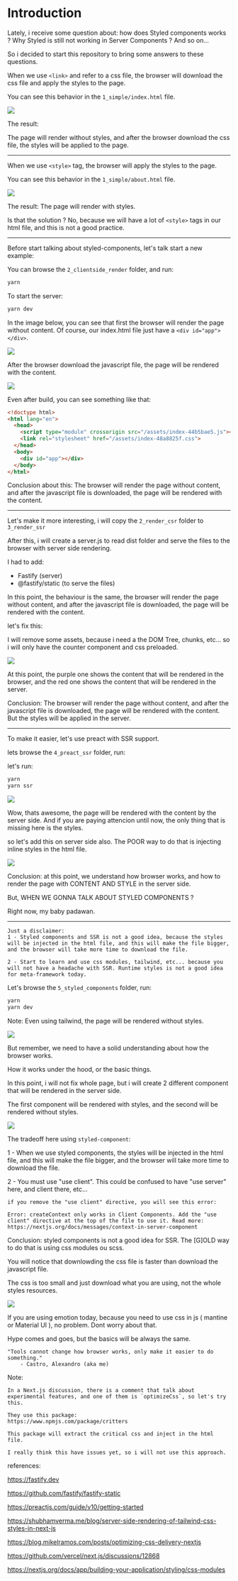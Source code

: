 # Introduction

Lately, i receive some question about: how does Styled components works ? Why Styled is still not working in Server Components ? And so on...

So i decided to start this repository to bring some answers to these questions.

When we use `<link>` and refer to a css file, the browser will download the css file and apply the styles to the page.

You can see this behavior in the `1_simple/index.html` file.

<img src="./.github/1.webp" />

The result: 

The page will render without styles, and after the browser download the css file, the styles will be applied to the page.

----

When we use `<style>` tag, the browser will apply the styles to the page.

You can see this behavior in the `1_simple/about.html` file.

<img src="./.github/2.webp" />

The result:
The page will render with styles.

Is that the solution ? No, because we will have a lot of `<style>` tags in our html file, and this is not a good practice.

----

Before start talking about styled-components, let's talk start a new example:

You can browse the `2_clientside_render` folder, and run:

```bash
yarn
``` 

To start the server:

```bash
yarn dev
```

In the image below, you can see that first the browser will render the page without content.
Of course, our index.html file just have a `<div id="app"></div>`.

<img src="./.github/3.webp" />

After the browser download the javascript file, the page will be rendered with the content.

<img src="./.github/4.webp" />

Even after build, you can see something like that:

```html
<!doctype html>
<html lang="en">
  <head>
    <script type="module" crossorigin src="/assets/index-44b5bae5.js"></script>
    <link rel="stylesheet" href="/assets/index-48a8825f.css">
  </head>
  <body>
    <div id="app"></div>
  </body>
</html>
```

Conclusion about this: The browser will render the page without content, and after the javascript file is downloaded, the page will be rendered with the content.


----

Let's make it more interesting, i will copy the `2_render_csr` folder to `3_render_ssr`

After this, i will create a server.js to read dist folder and serve the files to the browser with server side rendering.

I had to add:

- Fastify (server)
- @fastify/static (to serve the files)

In this point, the behaviour is the same, the browser will render the page without content, and after the javascript file is downloaded, the page will be rendered with the content.

let's fix this:

I will remove some assets, because i need a the DOM Tree, chunks, etc... so i will only have the counter component and css preloaded.

<img src="./.github/5.webp" />

At this point, the purple one shows the content that will be rendered in the browser, and the red one shows the content that will be rendered in the server.

Conclusion: The browser will render the page without content, and after the javascript file is downloaded, the page will be rendered with the content. But the styles will be applied in the server.

---------

To make it easier, let's use preact with SSR support.

lets browse the `4_preact_ssr` folder, run:

let's run:

```bash
yarn
yarn ssr
```

<img src="./.github/6.webp" />

Wow, thats awesome, the page will be rendered with the content by the server side. And if you are paying attencion until now, the only thing that is missing here is the styles.

so let's add this on server side also. The POOR way to do that is injecting inline styles in the html file.

<img src="./.github/7.webp" />

Conclusion: at this point, we understand how browser works, and how to render the page with CONTENT AND STYLE in the server side.

But, WHEN WE GONNA TALK ABOUT STYLED COMPONENTS ?

Right now, my baby padawan.

---

``````
Just a disclaimer:
1 - Styled components and SSR is not a good idea, because the styles will be injected in the html file, and this will make the file bigger, and the browser will take more time to download the file.

2 - Start to learn and use css modules, tailwind, etc... because you will not have a headache with SSR. Runtime styles is not a good idea for meta-framework today.
``````

Let's browse the `5_styled_components` folder, run:

```bash
yarn
yarn dev
```

Note: Even using tailwind, the page will be rendered without styles.

<img src="./.github/8.webp" />

But remember, we need to have a solid understanding about how the browser works.

How it works under the hood, or the basic things.

In this point, i will not fix whole page, but i will create 2 different component that will be rendered in the server side.

The first component will be rendered with styles, and the second will be rendered without styles.

<img src="./.github/9.webp" />

The tradeoff here using `styled-component`:

1 - When we use styled components, the styles will be injected in the html file, and this will make the file bigger, and the browser will take more time to download the file.

2 - You must use "use client". This could be confused to have "use server" here, and client there, etc...

```
if you remove the "use client" directive, you will see this error:

Error: createContext only works in Client Components. Add the "use client" directive at the top of the file to use it. Read more: https://nextjs.org/docs/messages/context-in-server-component
```

Conclusion: styled components is not a good idea for SSR. The [G]OLD way to do that is using css modules ou scss.

You will notice that downlowding the css file is faster than download the javascript file.

The css is too small and just download what you are using, not the whole styles resources.

<img src="./.github/10.webp" />

If you are using emotion today, because you need to use css in js ( mantine or Material UI ), no problem. Dont worry about that.

Hype comes and goes, but the basics will be always the same.

```
"Tools cannot change how browser works, only make it easier to do something."
    - Castro, Alexandro (aka me)
```

Note:
```
In a Next.js discussion, there is a comment that talk about experimental features, and one of them is `optimizeCss`, so let's try this. 

They use this package: 
https://www.npmjs.com/package/critters

This package will extract the critical css and inject in the html file.

I really think this have issues yet, so i will not use this approach.
```

references:

https://fastify.dev

https://github.com/fastify/fastify-static

https://preactjs.com/guide/v10/getting-started

https://shubhamverma.me/blog/server-side-rendering-of-tailwind-css-styles-in-next-js

https://blog.mikelramos.com/posts/optimizing-css-delivery-nextjs

https://github.com/vercel/next.js/discussions/12868

https://nextjs.org/docs/app/building-your-application/styling/css-modules